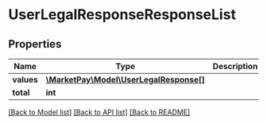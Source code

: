 # UserLegalResponseResponseList

## Properties
Name | Type | Description | Notes
------------ | ------------- | ------------- | -------------
**values** | [**\MarketPay\Model\UserLegalResponse[]**](UserLegalResponse.md) |  | [optional] 
**total** | **int** |  | [optional] 

[[Back to Model list]](../README.md#documentation-for-models) [[Back to API list]](../README.md#documentation-for-api-endpoints) [[Back to README]](../README.md)


